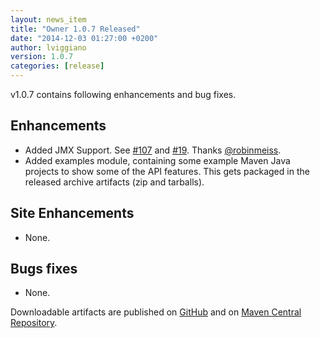```yaml
---
layout: news_item
title: "Owner 1.0.7 Released"
date: "2014-12-03 01:27:00 +0200"
author: lviggiano
version: 1.0.7
categories: [release]
---
```


v1.0.7 contains following enhancements and bug fixes.

Enhancements
------------
 * Added JMX Support. See [#107](https://github.com/lviggiano/owner/pull/107) and
   [#19](https://github.com/lviggiano/owner/issues/19).
   Thanks [@robinmeiss](https://github.com/robinmeiss).
 * Added examples module, containing some example Maven Java projects to show some of the API features.
   This gets packaged in the released archive artifacts (zip and tarballs).

Site Enhancements
-----------------
 * None.

Bugs fixes
----------
 * None.

Downloadable artifacts are published on [GitHub](https://github.com/lviggiano/owner/releases/tag/owner-1.0.7) and
on [Maven Central Repository](http://repo1.maven.org/maven2/org/aeonbits/owner/owner-assembly/1.0.7/).
